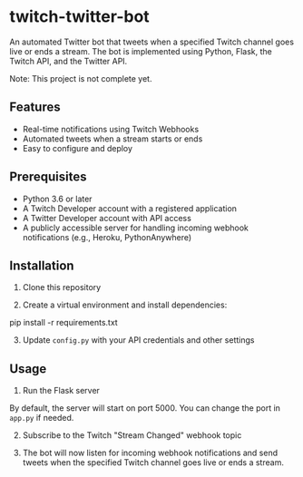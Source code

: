 # twitch-twitter-bot

An automated Twitter bot that tweets when a specified Twitch channel goes live or ends a stream. The bot is implemented using Python, Flask, the Twitch API, and the Twitter API.

Note: This project is not complete yet.

## Features

- Real-time notifications using Twitch Webhooks
- Automated tweets when a stream starts or ends
- Easy to configure and deploy

## Prerequisites

- Python 3.6 or later
- A Twitch Developer account with a registered application
- A Twitter Developer account with API access
- A publicly accessible server for handling incoming webhook notifications (e.g., Heroku, PythonAnywhere)

## Installation

1. Clone this repository

2. Create a virtual environment and install dependencies:

pip install -r requirements.txt

3. Update `config.py` with your API credentials and other settings


## Usage

1. Run the Flask server

By default, the server will start on port 5000. You can change the port in `app.py` if needed.

2. Subscribe to the Twitch "Stream Changed" webhook topic

3. The bot will now listen for incoming webhook notifications and send tweets when the specified Twitch channel goes live or ends a stream.



